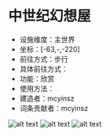 # 中世纪幻想屋

* 设施维度：主世界
* 坐标：[-63,-,-220]
* 前往方式：步行
* 具体前往方式：
* 功能：欣赏
* 使用方法： 
* 建造者：mcyinsz
* 词条贡献者：mcyinsz

![alt text](/pics/1.png)
![alt text](/pics/中世纪幻想屋1（2）.png)
![alt text](/pics/中世纪幻想屋1（3）.png)
